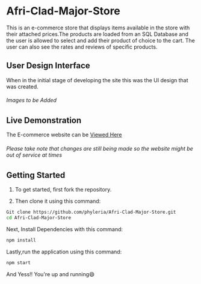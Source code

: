 # Afri-Clad-Major-Store
This is an e-commerce store that displays items available in the store with their attached prices.The products are loaded from an SQL Database and the user is allowed to select and add their product of choice to the cart. The user can also see the rates and reviews of specific products.

## User Design Interface
When in the initial stage of developing the site this was the UI design that was created.<br>
                  <h6>Images to be Added</h6>

## Live Demonstration
The E-commerce website can be <a href = "https://phyleria.github.io/"> Viewed Here</a><br>
<h6>Please take note that changes are still being made so the website might be out of service at times</h6>

## Getting Started
1. To get started, first fork the repository.

2. Then clone it using this command:
```bash
Git clone https://github.com/phyleria/Afri-Clad-Major-Store.git
cd Afri-Clad-Major-Store
```

Next, Install Dependencies with this command:
```bash
npm install
```
Lastly,run the application using this command:
```bash
npm start
```
And Yess!! You're up and running😄




